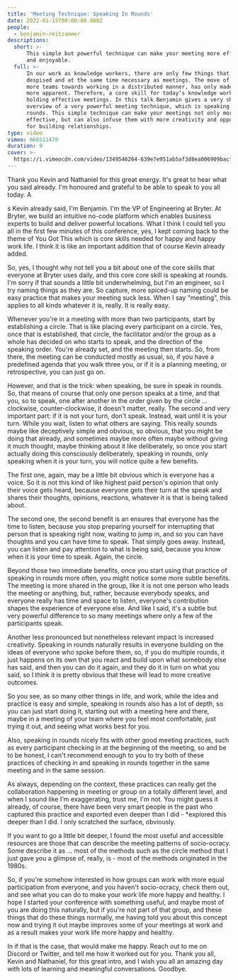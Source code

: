 ```yaml
---
title: 'Meeting Technique: Speaking In Rounds'
date: 2022-01-15T00:00:00.000Z
people:
  - benjamin-reitzammer
descriptions:
  short: >-
      This simple but powerful technique can make your meeting more effective
      and enjoyable.
  full: >-
      In our work as knowledge workers, there are only few things that are more
      despised and at the same time necessary as meetings. The move of more and
      more teams towards working in a distributed manner, has only made this
      more apparent. Therefore, a core skill for today’s knowledge workers is
      holding effective meetings. In this talk Benjamin gives a very short
      overview of a very powerful meeting technique, which is speaking in
      rounds. This simple technique can make your meetings not only more
      effective, but can also infuse them with more creativity and opportunities
      for building relationships.
type: video
vimeo: 666511478
duration: 9
cover: >-
  https://i.vimeocdn.com/video/1349546264-639e7e951ab5af3d8ea006909bacfea0e0265fd8deb6e806bb9b02911fe289b9-d
---
```


Thank you Kevin and Nathaniel for this great energy. It's great to hear what you said already. I'm honoured and grateful to be able to speak to you all today. A

s Kevin already said, I'm Benjamin. I'm the VP of Engineering at Bryter. At Bryter, we build an intuitive no-code platform which enables business experts to build and deliver powerful locations. What I think I could tell you all in the first few minutes of this conference, yes, I kept coming back to the theme of You Got This which is core skills needed for happy and happy work life. I think it is like an important addition that of course Kevin already added.

So, yes, I thought why not tell you a bit about one of the core skills that everyone at Bryter uses daily, and this core  core skill is speaking at rounds. I'm sorry if that sounds a little bit underwhelming, but I'm an engineer, so I try naming things as they are. So capture, more spiced-up naming could be easy practice that makes your meeting suck less. When I say "meeting", this applies to all kinds whatever it is, really. It is really easy.

Whenever you're in a meeting with more than two participants, start by establishing a circle. That is like placing every participant on a circle. Yes, once that is established, that circle, the facilitator and/or the group as a whole has decided on who starts to speak, and the direction of the speaking order. You're already set, and the meeting then starts. So, from there, the meeting can be conducted mostly as usual, so, if you have a predefined agenda that you walk three you, or if it is a planning meeting, or retrospective, you can just go on.

However, and that is the trick: when speaking, be sure in speak in rounds. So, that means of course that only one person speaks at a time, and that you, so to speak, one after another in the order given by the circle ... clockwise, counter-clockwise, it doesn't matter, really. The second and very important part: if it is not your turn, don't speak. Instead, wait until it is your turn. While you wait, listen to what others are saying. This really sounds maybe like deceptively simple and obvious, so obvious, that you might be doing that already, and sometimes maybe more often maybe without giving it much thought, maybe thinking about it like deliberately, so once you start actually doing this consciously deliberately, speaking in rounds, only speaking when it is your turn, you will notice quite a few benefits.

The first one, again, may be a little bit obvious which is everyone has a voice. So it is not this kind of like highest paid person's opinion that only their voice gets heard, because everyone gets their turn at the speak and shares their thoughts, opinions, reactions, whatever it is that is being talked about.

The second one, the second benefit is an ensures that everyone has the time to listen, because you stop preparing yourself for interrupting that person that is speaking right now, waiting to jump in, and so you can have thoughts and you can have time to speak. That simply goes away. Instead, you can listen and pay attention to what is being said, because you know when it is your time to speak. Again, the circle.

Beyond those two immediate benefits, once you start using that practice of speaking in rounds more often, you might notice some more subtle benefits. The meeting is more shared in the group, like it is not one person who leads the meeting or anything, but, rather, because everybody speaks, and everyone really has time and space to listen, everyone's contribution shapes the experience of everyone else. And like I said, it's a subtle but very powerful difference to so many meetings where only a few of the participants speak.

Another less pronounced but nonetheless relevant impact is increased creativity. Speaking in rounds naturally results in everyone building on the ideas of everyone who spoke before them, so, if you do multiple rounds, it just happens on its own that you react and build upon what somebody else has said, and then you can do it again, and they do it in turn on what you said, so I think it is pretty obvious that these will lead to more creative outcomes.

So you see, as so many other things in life, and work, while the idea and practice is easy and simple, speaking in rounds also has a lot of depth, so you can just start doing it, starting out with a meeting here and there, maybe in a meeting of your team where you feel most comfortable, just trying it out, and seeing what works best for you.

Also, speaking in rounds nicely fits with other good meeting practices, such as every participant checking in at the beginning of the meeting, so and be to be honest, I can't recommend enough to you to try both of these practices of checking in and speaking in rounds together in the same meeting and in the same session.

As always, depending on the context, these practices can really get the collaboration happening in meeting or group on a totally different level, and when I sound like I'm exaggerating, trust me, I'm not. You might guess it already, of course, there have been very smart people in the past who captured this practice and exported even deeper than I did - *explored this deeper than I did. I only scratched the surface, obviously.

If you want to go a little bit deeper, I found the most useful and accessible resources are those that can describe the meeting patterns of socio-ocracy. Some describe it as ... most of the methods such as the circle method that I just gave you a glimpse of, really, is - most of the methods originated in the 1980s.

So, if you're somehow interested in how groups can work with more equal participation from everyone, and you haven't socio-ocracy, check them out, and see what you can do to make your work life more happy and healthy. I hope I started your conference with something useful, and maybe most of you are doing this naturally, but if you're not part of that group, and these things that do these things normally, me having told you about this concept now and trying it out maybe improves some of your meetings at work and as a result makes your work life more happy and healthy.

In if that is the case, that would make me happy. Reach out to me on Discord or Twitter, and tell me how it worked out for you. Thank you all, Kevin and Nathaniel, for this great intro, and I wish you all an amazing day with lots of learning and meaningful conversations. Goodbye.
